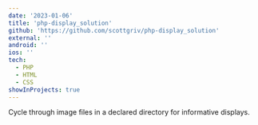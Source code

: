 ```yaml
---
date: '2023-01-06'
title: 'php-display_solution'
github: 'https://github.com/scottgriv/php-display_solution'
external: ''
android: ''
ios: ''
tech:
  - PHP
  - HTML
  - CSS
showInProjects: true
---
```


Cycle through image files in a declared directory for informative displays.
